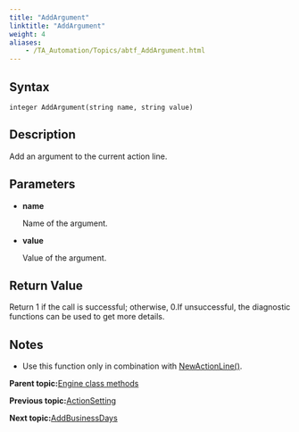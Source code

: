 ```yaml
--- 
title: "AddArgument"
linktitle: "AddArgument"
weight: 4
aliases: 
    - /TA_Automation/Topics/abtf_AddArgument.html
---
```


## Syntax

`integer AddArgument(string name, string value)`

## Description

Add an argument to the current action line.

## Parameters

-   **name**

    Name of the argument.

-   **value**

    Value of the argument.


## Return Value

Return 1 if the call is successful; otherwise, 0.If unsuccessful, the diagnostic functions can be used to get more details.

## Notes

-   Use this function only in combination with [NewActionLine\(\)](/TA_Automation/Topics/abtf_NewActionLine.html).

**Parent topic:**[Engine class methods](/TA_Automation/Topics/abtf_Engine_classes.html)

**Previous topic:**[ActionSetting](/TA_Automation/Topics/abtf_ActionSetting.html)

**Next topic:**[AddBusinessDays](/TA_Automation/Topics/abtf_AddBusinessDays.html)

